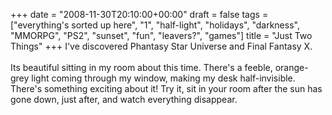 +++
date = "2008-11-30T20:10:00+00:00"
draft = false
tags = ["everything's sorted up here", "1", "half-light", "holidays", "darkness", "MMORPG", "PS2", "sunset", "fun", "leavers?", "games"]
title = "Just Two Things"
+++
I've discovered Phantasy Star Universe and Final Fantasy X.<br/><br/>Its beautiful sitting in my room about this time. There's a feeble, orange-grey light coming through my window, making my desk half-invisible. There's something exciting about it! Try it, sit in your room after the sun has gone down, just after, and watch everything disappear.<div class="blogger-post-footer"><img width='1' height='1' src='https://blogger.googleusercontent.com/tracker/5693059957647979680-5415872116924566384?l=cosmiccowbell.blogspot.com' alt='' /></div>